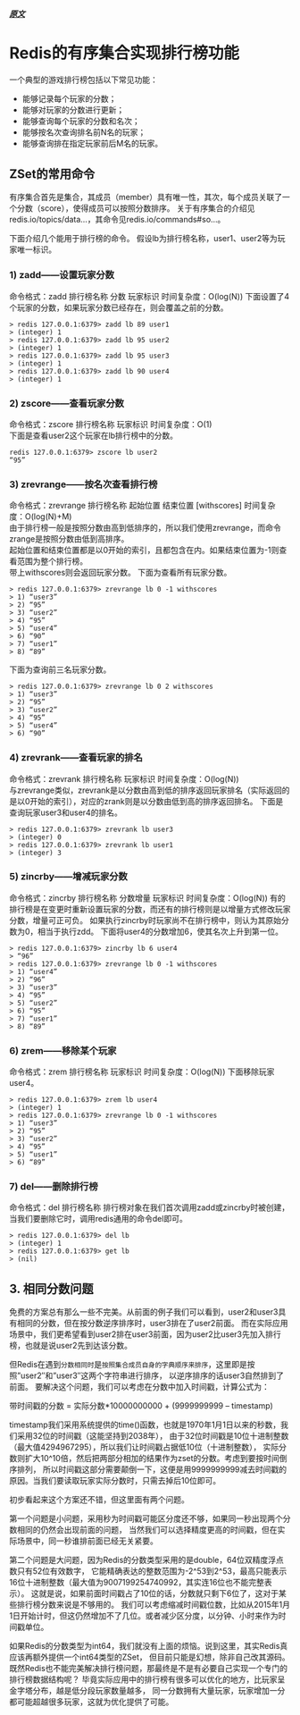 
##### [原文](https://juejin.im/post/6844903795131056135)

# Redis的有序集合实现排行榜功能

一个典型的游戏排行榜包括以下常见功能：

- 能够记录每个玩家的分数；
- 能够对玩家的分数进行更新；
- 能够查询每个玩家的分数和名次；
- 能够按名次查询排名前N名的玩家；
- 能够查询排在指定玩家前后M名的玩家。

## ZSet的常用命令
有序集合首先是集合，其成员（member）具有唯一性，其次，每个成员关联了一个分数（score），使得成员可以按照分数排序。
关于有序集合的介绍见redis.io/topics/data…，其命令见redis.io/commands#so…。

下面介绍几个能用于排行榜的命令。
假设lb为排行榜名称，user1、user2等为玩家唯一标识。

### 1) zadd——设置玩家分数
命令格式：zadd 排行榜名称 分数 玩家标识 时间复杂度：O(log(N))
下面设置了4个玩家的分数，如果玩家分数已经存在，则会覆盖之前的分数。
```shell script
> redis 127.0.0.1:6379> zadd lb 89 user1
> (integer) 1
> redis 127.0.0.1:6379> zadd lb 95 user2
> (integer) 1
> redis 127.0.0.1:6379> zadd lb 95 user3
> (integer) 1
> redis 127.0.0.1:6379> zadd lb 90 user4
> (integer) 1
```
### 2) zscore——查看玩家分数
命令格式：zscore 排行榜名称 玩家标识 时间复杂度：O(1)  
下面是查看user2这个玩家在lb排行榜中的分数。
```shell script
redis 127.0.0.1:6379> zscore lb user2
“95”
```

### 3) zrevrange——按名次查看排行榜
命令格式：zrevrange 排行榜名称 起始位置 结束位置 [withscores] 时间复杂度：O(log(N)+M)  
由于排行榜一般是按照分数由高到低排序的，所以我们使用zrevrange，而命令zrange是按照分数由低到高排序。  
起始位置和结束位置都是以0开始的索引，且都包含在内。如果结束位置为-1则查看范围为整个排行榜。  
带上withscores则会返回玩家分数。
下面为查看所有玩家分数。
```shell script
> redis 127.0.0.1:6379> zrevrange lb 0 -1 withscores
> 1) “user3”
> 2) “95”
> 3) “user2”
> 4) “95”
> 5) “user4”
> 6) “90”
> 7) “user1”
> 8) “89”
```
下面为查询前三名玩家分数。
```shell script
> redis 127.0.0.1:6379> zrevrange lb 0 2 withscores
> 1) “user3”
> 2) “95”
> 3) “user2”
> 4) “95”
> 5) “user4”
> 6) “90”
```
### 4) zrevrank——查看玩家的排名
命令格式：zrevrank 排行榜名称 玩家标识 时间复杂度：O(log(N))  
与zrevrange类似，zrevrank是以分数由高到低的排序返回玩家排名（实际返回的是以0开始的索引），对应的zrank则是以分数由低到高的排序返回排名。
下面是查询玩家user3和user4的排名。
```shell script
> redis 127.0.0.1:6379> zrevrank lb user3
> (integer) 0
> redis 127.0.0.1:6379> zrevrank lb user1
> (integer) 3
```
### 5) zincrby——增减玩家分数

命令格式：zincrby 排行榜名称 分数增量 玩家标识 时间复杂度：O(log(N))
有的排行榜是在变更时重新设置玩家的分数，而还有的排行榜则是以增量方式修改玩家分数，增量可正可负。
如果执行zincrby时玩家尚不在排行榜中，则认为其原始分数为0，相当于执行zdd。
下面将user4的分数增加6，使其名次上升到第一位。
```shell script
> redis 127.0.0.1:6379> zincrby lb 6 user4
> “96”
> redis 127.0.0.1:6379> zrevrange lb 0 -1 withscores
> 1) “user4”
> 2) “96”
> 3) “user3”
> 4) “95”
> 5) “user2”
> 6) “95”
> 7) “user1”
> 8) “89”
```
### 6) zrem——移除某个玩家
命令格式：zrem 排行榜名称 玩家标识 时间复杂度：O(log(N))
下面移除玩家user4。
```shell script
> redis 127.0.0.1:6379> zrem lb user4
> (integer) 1
> redis 127.0.0.1:6379> zrevrange lb 0 -1 withscores
> 1) “user3”
> 2) “95”
> 3) “user2”
> 4) “95”
> 5) “user1”
> 6) “89”
```
### 7) del——删除排行榜
命令格式：del 排行榜名称
排行榜对象在我们首次调用zadd或zincrby时被创建，当我们要删除它时，调用redis通用的命令del即可。
```shell script
> redis 127.0.0.1:6379> del lb
> (integer) 1
> redis 127.0.0.1:6379> get lb
> (nil)
```
## 3. 相同分数问题
免费的方案总有那么一些不完美。从前面的例子我们可以看到，user2和user3具有相同的分数，但在按分数逆序排序时，user3排在了user2前面。
而在实际应用场景中，我们更希望看到user2排在user3前面，因为user2比user3先加入排行榜，也就是说user2先到达该分数。

但Redis在遇到`分数相同时`是`按照集合成员自身的字典顺序来排序`，这里即是按照”user2″和”user3″这两个字符串进行排序，
以逆序排序的话user3自然排到了前面。
要解决这个问题，我们可以考虑在分数中加入时间戳，计算公式为：

带时间戳的分数 = 实际分数*10000000000 + (9999999999 – timestamp)

timestamp我们采用系统提供的time()函数，也就是1970年1月1日以来的秒数，我们采用32位的时间戳（这能坚持到2038年），
由于32位时间戳是10位十进制整数（最大值4294967295），所以我们让时间戳占据低10位（十进制整数），
实际分数则扩大10^10倍，然后把两部分相加的结果作为zset的分数。考虑到要按时间倒序排列，
所以时间戳这部分需要颠倒一下，这便是用9999999999减去时间戳的原因。当我们要读取玩家实际分数时，只需去掉后10位即可。

初步看起来这个方案还不错，但这里面有两个问题。

第一个问题是小问题，采用秒为时间戳可能区分度还不够，如果同一秒出现两个分数相同的仍然会出现前面的问题，
当然我们可以选择精度更高的时间戳，但在实际场景中，同一秒谁排前面已经无关紧要。

第二个问题是大问题，因为Redis的分数类型采用的是double，64位双精度浮点数只有52位有效数字，
它能精确表达的整数范围为-2^53到2^53，最高只能表示16位十进制整数（最大值为9007199254740992，其实连16位也不能完整表示）。
这就是说，如果前面时间戳占了10位的话，分数就只剩下6位了，这对于某些排行榜分数来说是不够用的。
我们可以考虑缩减时间戳位数，比如从2015年1月1日开始计时，但这仍然增加不了几位。或者减少区分度，以分钟、小时来作为时间戳单位。

如果Redis的分数类型为int64，我们就没有上面的烦恼。说到这里，其实Redis真应该再额外提供一个int64类型的ZSet，
但目前只能是幻想，除非自己改其源码。
既然Redis也不能完美解决排行榜问题，那最终是不是有必要自己实现一个专门的排行榜数据结构呢？
毕竟实际应用中的排行榜有很多可以优化的地方，比玩家呈金字塔分布，越是低分段玩家数量越多，
同一分数拥有大量玩家，玩家增加一分都可能超越很多玩家，这就为优化提供了可能。


 